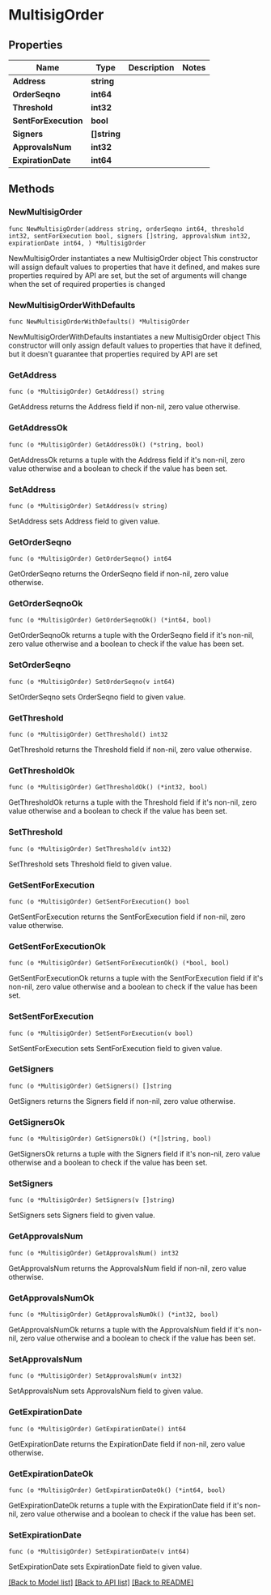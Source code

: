 # MultisigOrder

## Properties

Name | Type | Description | Notes
------------ | ------------- | ------------- | -------------
**Address** | **string** |  | 
**OrderSeqno** | **int64** |  | 
**Threshold** | **int32** |  | 
**SentForExecution** | **bool** |  | 
**Signers** | **[]string** |  | 
**ApprovalsNum** | **int32** |  | 
**ExpirationDate** | **int64** |  | 

## Methods

### NewMultisigOrder

`func NewMultisigOrder(address string, orderSeqno int64, threshold int32, sentForExecution bool, signers []string, approvalsNum int32, expirationDate int64, ) *MultisigOrder`

NewMultisigOrder instantiates a new MultisigOrder object
This constructor will assign default values to properties that have it defined,
and makes sure properties required by API are set, but the set of arguments
will change when the set of required properties is changed

### NewMultisigOrderWithDefaults

`func NewMultisigOrderWithDefaults() *MultisigOrder`

NewMultisigOrderWithDefaults instantiates a new MultisigOrder object
This constructor will only assign default values to properties that have it defined,
but it doesn't guarantee that properties required by API are set

### GetAddress

`func (o *MultisigOrder) GetAddress() string`

GetAddress returns the Address field if non-nil, zero value otherwise.

### GetAddressOk

`func (o *MultisigOrder) GetAddressOk() (*string, bool)`

GetAddressOk returns a tuple with the Address field if it's non-nil, zero value otherwise
and a boolean to check if the value has been set.

### SetAddress

`func (o *MultisigOrder) SetAddress(v string)`

SetAddress sets Address field to given value.


### GetOrderSeqno

`func (o *MultisigOrder) GetOrderSeqno() int64`

GetOrderSeqno returns the OrderSeqno field if non-nil, zero value otherwise.

### GetOrderSeqnoOk

`func (o *MultisigOrder) GetOrderSeqnoOk() (*int64, bool)`

GetOrderSeqnoOk returns a tuple with the OrderSeqno field if it's non-nil, zero value otherwise
and a boolean to check if the value has been set.

### SetOrderSeqno

`func (o *MultisigOrder) SetOrderSeqno(v int64)`

SetOrderSeqno sets OrderSeqno field to given value.


### GetThreshold

`func (o *MultisigOrder) GetThreshold() int32`

GetThreshold returns the Threshold field if non-nil, zero value otherwise.

### GetThresholdOk

`func (o *MultisigOrder) GetThresholdOk() (*int32, bool)`

GetThresholdOk returns a tuple with the Threshold field if it's non-nil, zero value otherwise
and a boolean to check if the value has been set.

### SetThreshold

`func (o *MultisigOrder) SetThreshold(v int32)`

SetThreshold sets Threshold field to given value.


### GetSentForExecution

`func (o *MultisigOrder) GetSentForExecution() bool`

GetSentForExecution returns the SentForExecution field if non-nil, zero value otherwise.

### GetSentForExecutionOk

`func (o *MultisigOrder) GetSentForExecutionOk() (*bool, bool)`

GetSentForExecutionOk returns a tuple with the SentForExecution field if it's non-nil, zero value otherwise
and a boolean to check if the value has been set.

### SetSentForExecution

`func (o *MultisigOrder) SetSentForExecution(v bool)`

SetSentForExecution sets SentForExecution field to given value.


### GetSigners

`func (o *MultisigOrder) GetSigners() []string`

GetSigners returns the Signers field if non-nil, zero value otherwise.

### GetSignersOk

`func (o *MultisigOrder) GetSignersOk() (*[]string, bool)`

GetSignersOk returns a tuple with the Signers field if it's non-nil, zero value otherwise
and a boolean to check if the value has been set.

### SetSigners

`func (o *MultisigOrder) SetSigners(v []string)`

SetSigners sets Signers field to given value.


### GetApprovalsNum

`func (o *MultisigOrder) GetApprovalsNum() int32`

GetApprovalsNum returns the ApprovalsNum field if non-nil, zero value otherwise.

### GetApprovalsNumOk

`func (o *MultisigOrder) GetApprovalsNumOk() (*int32, bool)`

GetApprovalsNumOk returns a tuple with the ApprovalsNum field if it's non-nil, zero value otherwise
and a boolean to check if the value has been set.

### SetApprovalsNum

`func (o *MultisigOrder) SetApprovalsNum(v int32)`

SetApprovalsNum sets ApprovalsNum field to given value.


### GetExpirationDate

`func (o *MultisigOrder) GetExpirationDate() int64`

GetExpirationDate returns the ExpirationDate field if non-nil, zero value otherwise.

### GetExpirationDateOk

`func (o *MultisigOrder) GetExpirationDateOk() (*int64, bool)`

GetExpirationDateOk returns a tuple with the ExpirationDate field if it's non-nil, zero value otherwise
and a boolean to check if the value has been set.

### SetExpirationDate

`func (o *MultisigOrder) SetExpirationDate(v int64)`

SetExpirationDate sets ExpirationDate field to given value.



[[Back to Model list]](../README.md#documentation-for-models) [[Back to API list]](../README.md#documentation-for-api-endpoints) [[Back to README]](../README.md)


